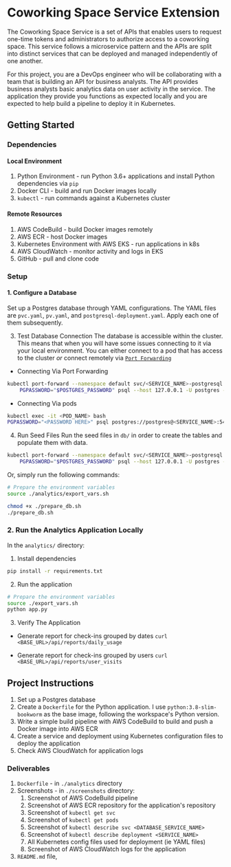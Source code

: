 # Coworking Space Service Extension
The Coworking Space Service is a set of APIs that enables users to request one-time tokens and administrators to authorize access to a coworking space. This service follows a microservice pattern and the APIs are split into distinct services that can be deployed and managed independently of one another.

For this project, you are a DevOps engineer who will be collaborating with a team that is building an API for business analysts. The API provides business analysts basic analytics data on user activity in the service. The application they provide you functions as expected locally and you are expected to help build a pipeline to deploy it in Kubernetes.

## Getting Started

### Dependencies

#### Local Environment
1. Python Environment - run Python 3.6+ applications and install Python dependencies via `pip`
2. Docker CLI - build and run Docker images locally
3. `kubectl` - run commands against a Kubernetes cluster

#### Remote Resources
1. AWS CodeBuild - build Docker images remotely
2. AWS ECR - host Docker images
3. Kubernetes Environment with AWS EKS - run applications in k8s
4. AWS CloudWatch - monitor activity and logs in EKS
5. GitHub - pull and clone code

### Setup
#### 1. Configure a Database
Set up a Postgres database through YAML configurations. The YAML files are `pvc.yaml`, `pv.yaml`, and `postgresql-deployment.yaml`. Apply each one of them subsequently.

3. Test Database Connection
The database is accessible within the cluster. This means that when you will have some issues connecting to it via your local environment. You can either connect to a pod that has access to the cluster _or_ connect remotely via [`Port Forwarding`](https://kubernetes.io/docs/tasks/access-application-cluster/port-forward-access-application-cluster/)

* Connecting Via Port Forwarding
```bash
kubectl port-forward --namespace default svc/<SERVICE_NAME>-postgresql 5432:5432 &
    PGPASSWORD="$POSTGRES_PASSWORD" psql --host 127.0.0.1 -U postgres -d postgres -p 5432
```

* Connecting Via pods
```bash
kubectl exec -it <POD_NAME> bash
PGPASSWORD="<PASSWORD HERE>" psql postgres://postgres@<SERVICE_NAME>:5432/postgres -c <COMMAND_HERE>
```

4. Run Seed Files
Run the seed files in `db/` in order to create the tables and populate them with data.

```bash
kubectl port-forward --namespace default svc/<SERVICE_NAME>-postgresql 5432:5432 &
    PGPASSWORD="$POSTGRES_PASSWORD" psql --host 127.0.0.1 -U postgres -d postgres -p 5432 < <FILE_NAME.sql>
```

Or, simply run the following commands:

```bash
# Prepare the environment variables
source ./analytics/export_vars.sh

chmod +x ./prepare_db.sh
./prepare_db.sh
```

### 2. Run the Analytics Application Locally
In the `analytics/` directory:

1. Install dependencies
```bash
pip install -r requirements.txt
```
2. Run the application
```bash
# Prepare the environment variables
source ./export_vars.sh
python app.py
```

3. Verify The Application

* Generate report for check-ins grouped by dates
`curl <BASE_URL>/api/reports/daily_usage`

* Generate report for check-ins grouped by users
`curl <BASE_URL>/api/reports/user_visits`

## Project Instructions
1. Set up a Postgres database
2. Create a `Dockerfile` for the Python application. I use `python:3.8-slim-bookworm` as the base image, following the workspace's Python version.
3. Write a simple build pipeline with AWS CodeBuild to build and push a Docker image into AWS ECR
4. Create a service and deployment using Kubernetes configuration files to deploy the application
5. Check AWS CloudWatch for application logs

### Deliverables
1. `Dockerfile` - in `./analytics` directory
2. Screenshots - in `./screenshots` directory:
    1. Screenshot of AWS CodeBuild pipeline
    2. Screenshot of AWS ECR repository for the application's repository
    3. Screenshot of `kubectl get svc`
    4. Screenshot of `kubectl get pods`
    5. Screenshot of `kubectl describe svc <DATABASE_SERVICE_NAME>`
    6. Screenshot of `kubectl describe deployment <SERVICE_NAME>`
    7. All Kubernetes config files used for deployment (ie YAML files)
    8. Screenshot of AWS CloudWatch logs for the application
10. `README.md` file,